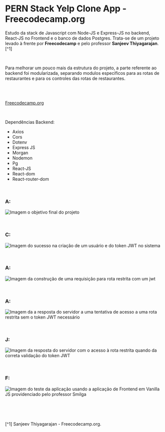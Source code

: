 # PERN Stack Yelp Clone App - Freecodecamp.org


Estudo da stack de Javascript com Node-JS e Express-JS no backend, React-JS no Frontend e o banco de dados Postgres. Trata-se de um projeto levado à frente por **Freecodecamp** e pelo professor **Sanjeev Thiyagarajan**.[^1]

<br />

Para melhorar um pouco mais da estrutura do projeto, a parte referente ao backend foi modularizada, separando modulos específicos para as rotas de restaurantes e para os controles das rotas de restaurantes.


<br />




<br />

[Freecodecamp.org](https://www.freecodecamp.org/learn/back-end-development-and-apis/)



<br />


Dependências Backend:

- Axios
- Cors
- Dotenv
- Express JS
- Morgan
- Nodemon
- Pg
- React-JS
- React-dom
- React-router-dom



<br />



### A:              
![Imagem o objetivo final do projeto](/public/images/)



<br />

### C:                
![Imagem do sucesso na criação de um usuário e do token JWT no sistema](/public/images/)




<br />

### A:                   
![Imagem da construção de uma requisição para rota restrita com um jwt](/public/images/)





<br />

### A:                
![Imagem da a resposta do servidor a uma tentativa de acesso a uma rota restrita sem o token JWT necessário](/public/images/)





<br />

### J:                
![Imagem da resposta do servidor com o acesso à rota restrita quando da correta validação do token JWT](/public/images/)







<br />

### F:                
![Imagem do teste da aplicação usando a aplicação de Frontend em Vanilla JS providenciado pelo professor Smilga](/public/images/)




<br />








<br />
<br />

[^1] Sanjeev Thiyagarajan - Freecodecamp.org.






